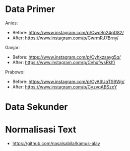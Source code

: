 # Data Primer
Anies:
* Before: https://www.instagram.com/p/CwcBn24qD82/
* After: https://www.instagram.com/p/CwrmRJ7Brny/

Ganjar:
* Before: https://www.instagram.com/p/Cyhkzsayg5q/
* After: https://www.instagram.com/p/CyhxfwsRkIf/

Prabowo:
* Before: https://www.instagram.com/p/CyA6UqTS9Wg/
* After: https://www.instagram.com/p/CyzvqABSzxY



# Data Sekunder

# Normalisasi Text
* https://github.com/nasalsabila/kamus-alay